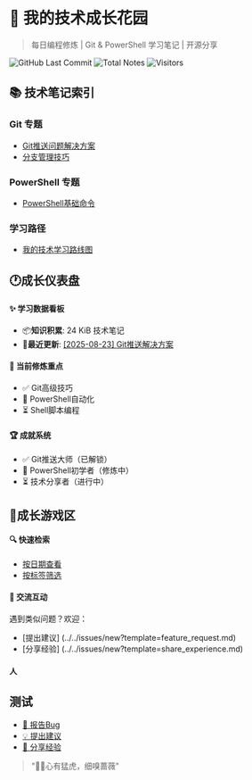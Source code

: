 # 🌱 我的技术成长花园

> 每日编程修炼 | Git & PowerShell 学习笔记 | 开源分享

![GitHub Last Commit](https://img.shields.io/github/last-commit/CrescentFlow/My-Final-Blog)
![Total Notes](https://img.shields.io/badge/笔记数量-8篇-blue)
![Visitors](https://visitor-badge.laobi.icu/badge?page_id=CrescentFlow.My-Final-Blog)

## 📚 技术笔记索引

### Git 专题
- [Git推送问题解决方案](2025-08-23-shell-contacts.md)
- [分支管理技巧](2025-08-21-git-tips.md)

### PowerShell 专题  
- [PowerShell基础命令](2025-08-22-powershell-basic-contacts.md)

### 学习路径
- [我的技术学习路线图](learning-path.md)



## 🕐成长仪表盘

#### ✨ 学习数据看板
- 📦**知识积累**: 24 KiB 技术笔记
- 🌸**最近更新**: [[2025-08-23] Git推送解决方案](2025-08-23-shell-contacts.md)

#### 🎯 当前修炼重点
- ✅ Git高级技巧
- 🔄 PowerShell自动化
- ⏳ Shell脚本编程

#### 🏆 成就系统
- ✅ Git推送大师（已解锁）
- 🔄 PowerShell初学者（修炼中）
- ⏳ 技术分享者（进行中）




## 🤝成长游戏区

#### 🔍 快速检索
- [按日期查看](https://github.com/CrescentFlow/My-Final-Blog/tree/main?sort=committerdate)
- [按标签筛选](#)  
#### 💬 交流互动
遇到类似问题？欢迎：
- [提出建议] (../../issues/new?template=feature_request.md)
- [分享经验] (../../issues/new?template=share_experience.md)

#### 人
## 测试
- [🐛 报告Bug](https://github.com/CrescentFlow/My-Final-Blog/issues/new?assignees=CrescentFlow&lables=bug&template=bug_report.md?)
- [💡 提出建议](https://github.com/CrescentFlow/My-Final-Blog/issues/new?assignees=CrescentFlow&lables=bug&template=feature_request.md?)
- [🌟 分享经验](https://github.com/CrescentFlow/My-Final-Blog/issues/new?assignees=CrescentFlow&lables=bug&template=share_experience.md?)

> "🐅🌹心有猛虎，细嗅蔷薇"
